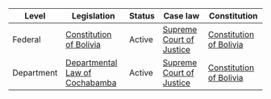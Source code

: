 | Level | Legislation | Status | Case law | Constitution |
|---|---|---|---|---|
| Federal | [Constitution of Bolivia](https://www.wipo.int/portal/en/documents/details/42960/) | Active | [Supreme Court of Justice](https://www.csj.gob.bo/) | [Constitution of Bolivia](https://www.wipo.int/portal/en/documents/details/42960/) |
| Department | [Departmental Law of Cochabamba](https://www.wipo.int/portal/en/documents/details/42960/) | Active | [Supreme Court of Justice](https://www.csj.gob.bo/) | [Constitution of Bolivia](https://www.wipo.int/portal/en/documents/details/42960/) |